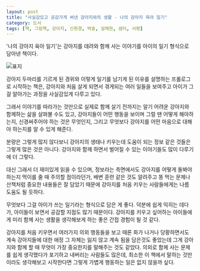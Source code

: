 ```yaml
---
layout: post
title: "사실감있고 공감가게 써낸 강아지와의 생활 - 나의 강아지 육아 일기"
category: 도서
tags: [책, 그림책, 강아지, 신현경, 박솔, 설채현, 샘터, 서평]
---
```


'나의 강아지 육아 일기'는
강아지를 데려와 함께 사는 이야기를 아이의 일기 형식으로 담아낸 책이다.

![표지](https://lh3.googleusercontent.com/rMvtg9f8GY5r3CgWkacYschrHtCT7nfzOtTmtfZyRKO9Bdf30b9jjZk5biqmvxp8s0vOeHESta-6hg=s480)

강아지 두마리를 기르게 된 경위와 이렇게 일기를 남기게 된 이유를 설명하는 프롤로그로 시작하는 책은,
강아지와 처음 살게 되면서 겪게되는 여러 일들을 보여주고
아이가 그걸 알아가는 과정을 사실감있게 다루고 있다.

그래서 이야기를 따라가는 것만으로 실제로 함께 살기 전까지는 알기 어려운
강아지와 함께하는 삶을 살펴볼 수도 있고,
강아지들이 어떤 행동을 보이며 그럴 땐 어떻게 해야하는지,
신경써주어야 하는 것은 무엇인지,
그리고 무엇보다 강아지를 어떤 마음으로 대해야 하는지를 알 수 있게 해준다.

분량은 그렇게 많지 않다보니
강아지의 생태나 키우는데 도움이 되는 정보 같은 것들은 그렇게 많은 것은 아니다.
강아지와 함께 하면서 벌어질 수 있는 이야기들도 많이 다루기에 더 그렇다.

대신 그래서 더 재미있게 읽을 수 있으며,
정보라는 측면에서도
강아지를 어떻게 돌봐야 하는지
먹이를 줄 때 주의할 점이라던가,
배변 훈련 같은 것도 알려주고
똥 먹는 문제나 산책처럼 중요한 내용들은 잘 담았기 때문에
강아지를 처음 키우는 사람들에게는 나름 도움도 될 듯하다.

무엇보다 그걸 아이가 쓰는 일기라는 형식으로 담은 게 좋다.
덕분에 쉽게 익히는 데다가,
아이들이 보면서 공감할 지점도 많기 때문이다.
강아지를 키우고 싶어하는 아이들에게 미리 함께 사는 생활을 생각해보게 하는 좋은 간접 경험이 될 것 같다.

강아지를 처음 키우면서 여러가지 의외 행동들을 보고
때론 화가 나거나 당황하면서도
계속 강아지들에 대한 애정 그 자체는 잃지 않고 계속 됨을 담은것도 좋았는데
그게 강아지와 함께 할 때 무엇이 가장 중요한지를 말해주는 것도 같았다.
의외로 함께 사는 문제를 쉽게 생각했다가 포기하고 내버리는 사람들도 많은데,
최소한 이 책에서 말하는 것만이라도 생각해보고 시작한다면
그렇게 가볍게 행동하는 일은 없지 않을까 싶다.
